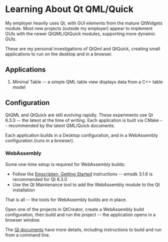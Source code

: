 # Learning About Qt QML/Quick

My employer heavily uses Qt, with GUI elements from the mature QtWidgets module. Most new projects (outside my employer) appear to implement GUIs with the newer QtQML/QtQuick modules, supporting more dynamic GUIs.

These are my personal investigations of QtQml and QtQuick, creating small applications to run on the desktop and in a browser.


## Applications

1. Minimal Table -- a simple QML table view displays data from a C++ table model


## Configuration

QtQML and QtQuick are still evolving rapidly. These experiments use Qt 6.3.0 -- the latest at the time of writing. Each application is built via CMake -- recommended by the latest QML/Quick documents.

Each application builds in a Desktop configuration, and in a WebAssembly configuration (runs in a browser).

### WebAssembly

Some one-time setup is required for WebAssembly builds:

- Follow the [Emscripten, Getting Started][WA01] instructions -- emsdk 3.1.6 is recommended for Qt 6.3.0
- Use the Qt Maintenance tool to add the WebAssembly module to the Qt installation

That is all -- the tools for WebAssembly builds are in place.

Open one of the projects in QtCreator, create a WebAssembly build configuration, then build and run the project -- the application opens in a browser window.

The [Qt documents][WA02] have more details, including instructions to build and run from a command line.

[WA01]: https://emscripten.org/docs/getting_started/downloads.html
        "Getting started with the Emscripten SDK."
[WA02]: https://doc.qt.io/qt-6/wasm.html
        "Qt for WebAssembly"

